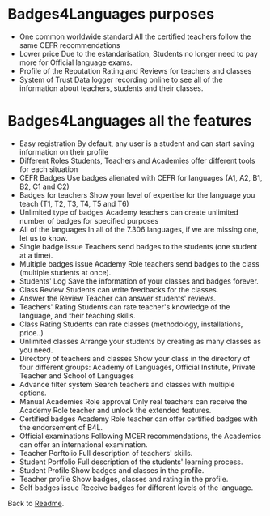 # Badges4Languages purposes

* One common worldwide standard
All the certified teachers follow the same CEFR recommendations
* Lower price
 Due to the estandarisation, Students no longer need to pay more for Official language exams.
* Profile of the Reputation
Rating and Reviews for teachers and classes
* System of Trust
Data logger recording online to see all of the information about teachers, students and their classes.

# Badges4Languages all the features

* Easy registration
By default, any user is a student and can start saving information on their profile
* Different Roles
Students, Teachers and Academies offer different tools for each situation
* CEFR Badges
Use badges alienated with CEFR for languages (A1, A2, B1, B2, C1 and C2)
* Badges for teachers
Show your level of expertise for the language you teach (T1, T2, T3, T4, T5 and T6)
* Unlimited type of badges
Academy teachers can create unlimited number of badges for specified purposes
* All of the languages
In all of the 7.306 languages, if we are missing one, let us to know.
* Single badge issue
Teachers send badges to the students (one student at a time).
* Multiple badges issue
Academy Role teachers send badges to the class (multiple students at once).
* Students' Log
Save the information of your classes and badges forever.
* Class Review
Students can write feedbacks for the classes.
* Answer the Review
Teacher can answer students' reviews.
* Teachers' Rating
Students can rate teacher's knowledge of the language, and their teaching skills.
* Class Rating
Students can rate classes (methodology, installations, price..)
* Unlimited classes
Arrange your students by creating as many classes as you need.
* Directory of teachers and classes
Show your class in the directory of four different groups:
Academy of Languages, Official Institute, Private Teacher and School of Languages
* Advance filter system
Search teachers and classes with multiple options.
* Manual Academies Role approval
Only real teachers can receive the Academy Role teacher and unlock the extended features.
* Certified badges
Academy Role teacher can offer certified badges with the endorsement of B4L.
* Official examinations
Following MCER recommendations, the Academics can offer an international examination.
* Teacher Porftolio
Full description of teachers' skills.
* Student Portfolio
Full description of the students' learning process.
* Student Profile
Show badges and classes in the profile.
* Teacher profile
Show badges, classes and rating in the profile.
* Self badges issue
Receive badges for different levels of the language.


Back to [Readme](../documentation.technical.md).
